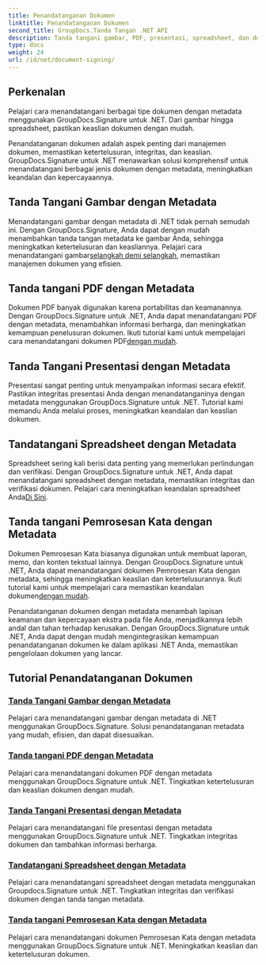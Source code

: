 ```yaml
---
title: Penandatanganan Dokumen
linktitle: Penandatanganan Dokumen
second_title: GroupDocs.Tanda Tangan .NET API
description: Tanda tangani gambar, PDF, presentasi, spreadsheet, dan dokumen Word dengan metadata menggunakan GroupDocs.Signature .NET. Meningkatkan keaslian dan integritas dokumen.
type: docs
weight: 24
url: /id/net/document-signing/
---
```

## Perkenalan

Pelajari cara menandatangani berbagai tipe dokumen dengan metadata menggunakan GroupDocs.Signature untuk .NET. Dari gambar hingga spreadsheet, pastikan keaslian dokumen dengan mudah.

Penandatanganan dokumen adalah aspek penting dari manajemen dokumen, memastikan ketertelusuran, integritas, dan keaslian. GroupDocs.Signature untuk .NET menawarkan solusi komprehensif untuk menandatangani berbagai jenis dokumen dengan metadata, meningkatkan keandalan dan kepercayaannya.

## Tanda Tangani Gambar dengan Metadata
Menandatangani gambar dengan metadata di .NET tidak pernah semudah ini. Dengan GroupDocs.Signature, Anda dapat dengan mudah menambahkan tanda tangan metadata ke gambar Anda, sehingga meningkatkan ketertelusuran dan keasliannya. Pelajari cara menandatangani gambar[selangkah demi selangkah](./sign-image-with-metadata/), memastikan manajemen dokumen yang efisien.

## Tanda tangani PDF dengan Metadata
 Dokumen PDF banyak digunakan karena portabilitas dan keamanannya. Dengan GroupDocs.Signature untuk .NET, Anda dapat menandatangani PDF dengan metadata, menambahkan informasi berharga, dan meningkatkan kemampuan penelusuran dokumen. Ikuti tutorial kami untuk mempelajari cara menandatangani dokumen PDF[dengan mudah](./sign-pdf-with-metadata/).

## Tanda Tangani Presentasi dengan Metadata
Presentasi sangat penting untuk menyampaikan informasi secara efektif. Pastikan integritas presentasi Anda dengan menandatanganinya dengan metadata menggunakan GroupDocs.Signature untuk .NET. Tutorial kami memandu Anda melalui proses, meningkatkan keandalan dan keaslian dokumen.

## Tandatangani Spreadsheet dengan Metadata
Spreadsheet sering kali berisi data penting yang memerlukan perlindungan dan verifikasi. Dengan GroupDocs.Signature untuk .NET, Anda dapat menandatangani spreadsheet dengan metadata, memastikan integritas dan verifikasi dokumen. Pelajari cara meningkatkan keandalan spreadsheet Anda[Di Sini](./sign-spreadsheet-with-metadata/).

## Tanda tangani Pemrosesan Kata dengan Metadata
 Dokumen Pemrosesan Kata biasanya digunakan untuk membuat laporan, memo, dan konten tekstual lainnya. Dengan GroupDocs.Signature untuk .NET, Anda dapat menandatangani dokumen Pemrosesan Kata dengan metadata, sehingga meningkatkan keaslian dan ketertelusurannya. Ikuti tutorial kami untuk mempelajari cara memastikan keandalan dokumen[dengan mudah](./sign-word-processing-with-metadata/).

Penandatanganan dokumen dengan metadata menambah lapisan keamanan dan kepercayaan ekstra pada file Anda, menjadikannya lebih andal dan tahan terhadap kerusakan. Dengan GroupDocs.Signature untuk .NET, Anda dapat dengan mudah mengintegrasikan kemampuan penandatanganan dokumen ke dalam aplikasi .NET Anda, memastikan pengelolaan dokumen yang lancar.

## Tutorial Penandatanganan Dokumen
### [Tanda Tangani Gambar dengan Metadata](./sign-image-with-metadata/)
Pelajari cara menandatangani gambar dengan metadata di .NET menggunakan GroupDocs.Signature. Solusi penandatanganan metadata yang mudah, efisien, dan dapat disesuaikan.
### [Tanda tangani PDF dengan Metadata](./sign-pdf-with-metadata/)
Pelajari cara menandatangani dokumen PDF dengan metadata menggunakan GroupDocs.Signature untuk .NET. Tingkatkan ketertelusuran dan keaslian dokumen dengan mudah.
### [Tanda Tangani Presentasi dengan Metadata](./sign-presentation-with-metadata/)
Pelajari cara menandatangani file presentasi dengan metadata menggunakan GroupDocs.Signature untuk .NET. Tingkatkan integritas dokumen dan tambahkan informasi berharga.
### [Tandatangani Spreadsheet dengan Metadata](./sign-spreadsheet-with-metadata/)
Pelajari cara menandatangani spreadsheet dengan metadata menggunakan Groupdocs.Signature untuk .NET. Tingkatkan integritas dan verifikasi dokumen dengan tanda tangan metadata.
### [Tanda tangani Pemrosesan Kata dengan Metadata](./sign-word-processing-with-metadata/)
Pelajari cara menandatangani dokumen Pemrosesan Kata dengan metadata menggunakan GroupDocs.Signature untuk .NET. Meningkatkan keaslian dan ketertelusuran dokumen.